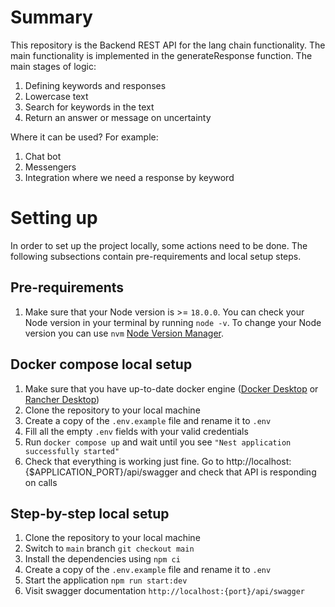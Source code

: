 # Summary

This repository is the Backend REST API for the lang chain functionality.
The main functionality is implemented in the generateResponse function. The main stages of logic:
1. Defining keywords and responses
2. Lowercase text
3. Search for keywords in the text
4. Return an answer or message on uncertainty

Where it can be used? For example:
1. Chat bot
2. Messengers
3. Integration where we need a response by keyword

# Setting up

In order to set up the project locally, some actions need to be done. The following subsections contain pre-requirements and local setup steps.

## Pre-requirements

1. Make sure that your Node version is >= `18.0.0`.
   You can check your Node version in your terminal by running `node -v`. To change your Node version you can use `nvm` [Node Version Manager](https://github.com/nvm-sh/nvm).
## Docker compose local setup

1. Make sure that you have up-to-date docker engine ([Docker Desktop](https://www.docker.com/products/docker-desktop/) or [Rancher Desktop](https://rancherdesktop.io/))
2. Clone the repository to your local machine
3. Create a copy of the `.env.example` file and rename it to `.env`
4. Fill all the empty `.env` fields with your valid credentials
5. Run `docker compose up` and wait until you see `"Nest application successfully started"`
6. Check that everything is working just fine. Go to http://localhost:{$APPLICATION_PORT}/api/swagger and check that API is responding on calls

## Step-by-step local setup

1. Clone the repository to your local machine
2. Switch to `main` branch `git checkout main`
3. Install the dependencies using `npm ci`
4. Create a copy of the `.env.example` file and rename it to `.env`
5. Start the application `npm run start:dev`
6. Visit swagger documentation `http://localhost:{port}/api/swagger`